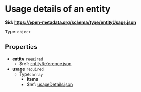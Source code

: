 # Usage details of an entity

<b id="httpsopen-metadata.orgschematypeentityusage.json">&#36;id: https://open-metadata.org/schema/type/entityUsage.json</b>

Type: `object`

## Properties
 - <b id="#https://open-metadata.org/schema/type/entityUsage.json/properties/entity">entity</b> `required`
	 - &#36;ref: [entityReference.json](#entityreference.json)
 - <b id="#https://open-metadata.org/schema/type/entityUsage.json/properties/usage">usage</b> `required`
	 - Type: `array`
		 - **Items**
		 - &#36;ref: [usageDetails.json](#usagedetails.json)
